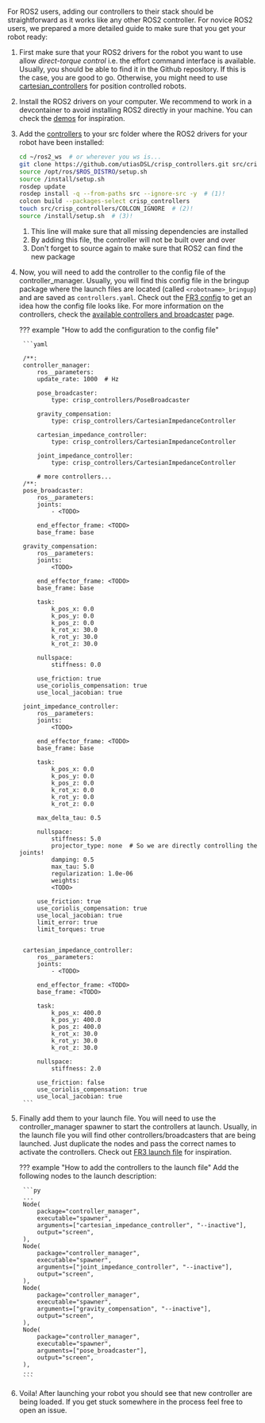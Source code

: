For ROS2 users, adding our controllers to their stack should be straightforward as it works like any other ROS2 controller.
For novice ROS2 users, we prepared a more detailed guide to make sure that you get your robot ready:

1. First make sure that your ROS2 drivers for the robot you want to use allow *direct-torque control* i.e. the effort command interface is available.
Usually, you should be able to find it in the Github repository. 
If this is the case, you are good to go. 
Otherwise, you might need to use [cartesian_controllers](https://github.com/fzi-forschungszentrum-informatik/cartesian_controllers) for position controlled robots.

1. Install the ROS2 drivers on your computer. 
We recommend to work in a devcontainer to avoid installing ROS2 directly in your machine.
You can check the [demos](https://github.com/utiasDLS/crisp_controllers_demos) for inspiration.

3. Add the [controllers](https://github.com/utiasDSL/crisp_controllers) to your src folder where the ROS2 drivers for your robot have been installed:
    ```bash
    cd ~/ros2_ws  # or wherever you ws is...
    git clone https://github.com/utiasDSL/crisp_controllers.git src/crisp_controllers
    source /opt/ros/$ROS_DISTRO/setup.sh
    source /install/setup.sh
    rosdep update
    rosdep install -q --from-paths src --ignore-src -y  # (1)!
    colcon build --packages-select crisp_controllers 
    touch src/crisp_controllers/COLCON_IGNORE  # (2)! 
    source /install/setup.sh  # (3)!
    ```

    1. This line will make sure that all missing dependencies are installed
    2. By adding this file, the controller will not be built over and over
    3. Don't forget to source again to make sure that ROS2 can find the new package

4. Now, you will need to add the controller to the config file of the controller_manager.
Usually, you will find this config file in the bringup package where the launch files are located (called `<robotname>_bringup`) and are saved as `controllers.yaml`.
Check out the [FR3 config](https://github.com/utiasDSL/crisp_controllers_demos/blob/main/crisp_controllers_robot_demos/config/fr3/controllers.yaml) to get an idea how the config file looks like.
For more information on the controllers, check the [available controllers and broadcaster](controllers.md) page.

    ??? example "How to add the configuration to the config file"

        ```yaml

        /**:
        controller_manager:
            ros__parameters:
            update_rate: 1000  # Hz

            pose_broadcaster:
                type: crisp_controllers/PoseBroadcaster

            gravity_compensation:
                type: crisp_controllers/CartesianImpedanceController

            cartesian_impedance_controller:
                type: crisp_controllers/CartesianImpedanceController

            joint_impedance_controller:
                type: crisp_controllers/CartesianImpedanceController

            # more controllers...
        /**:
        pose_broadcaster:
            ros__parameters:
            joints:
                - <TODO>

            end_effector_frame: <TODO>
            base_frame: base

        gravity_compensation:
            ros__parameters:
            joints:
                <TODO>

            end_effector_frame: <TODO>
            base_frame: base

            task:
                k_pos_x: 0.0
                k_pos_y: 0.0
                k_pos_z: 0.0
                k_rot_x: 30.0
                k_rot_y: 30.0
                k_rot_z: 30.0

            nullspace: 
                stiffness: 0.0

            use_friction: true
            use_coriolis_compensation: true
            use_local_jacobian: true

        joint_impedance_controller:
            ros__parameters:
            joints:
                <TODO>

            end_effector_frame: <TODO>
            base_frame: base

            task:
                k_pos_x: 0.0
                k_pos_y: 0.0
                k_pos_z: 0.0
                k_rot_x: 0.0
                k_rot_y: 0.0
                k_rot_z: 0.0

            max_delta_tau: 0.5

            nullspace: 
                stiffness: 5.0
                projector_type: none  # So we are directly controlling the joints!
                damping: 0.5
                max_tau: 5.0
                regularization: 1.0e-06
                weights:
                <TODO>

            use_friction: true
            use_coriolis_compensation: true
            use_local_jacobian: true
            limit_error: true
            limit_torques: true


        cartesian_impedance_controller:
            ros__parameters:
            joints:
                - <TODO>

            end_effector_frame: <TODO>
            base_frame: <TODO>

            task:
                k_pos_x: 400.0
                k_pos_y: 400.0
                k_pos_z: 400.0
                k_rot_x: 30.0
                k_rot_y: 30.0
                k_rot_z: 30.0

            nullspace: 
                stiffness: 2.0

            use_friction: false
            use_coriolis_compensation: true
            use_local_jacobian: true
        ```

5. Finally add them to your launch file. 
    You will need to use the controller_manager spawner to start the controllers at launch.
    Usually, in the launch file you will find other controllers/broadcasters that are being launched.
    Just duplicate the nodes and pass the correct names to activate the controllers.
    Check out [FR3 launch file](https://github.com/utiasDSL/crisp_controllers_demos/blob/main/crisp_controllers_robot_demos/launch/franka.launch.py) for inspiration.

    ??? example "How to add the controllers to the launch file"
        Add the following nodes to the launch description:

        ```py
        ...
        Node(
            package="controller_manager",
            executable="spawner",
            arguments=["cartesian_impedance_controller", "--inactive"],
            output="screen",
        ),
        Node(
            package="controller_manager",
            executable="spawner",
            arguments=["joint_impedance_controller", "--inactive"],
            output="screen",
        ),
        Node(
            package="controller_manager",
            executable="spawner",
            arguments=["gravity_compensation", "--inactive"],
            output="screen",
        ),
        Node(
            package="controller_manager",
            executable="spawner",
            arguments=["pose_broadcaster"],
            output="screen",
        ),
        ...
        ```

6. Voila! After launching your robot you should see that new controller are being loaded. If you get stuck somewhere in the process feel free to open an issue.
